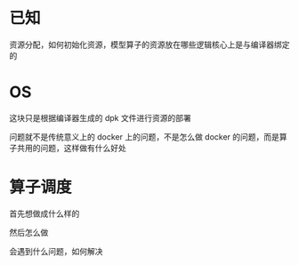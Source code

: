 # 已知
资源分配，如何初始化资源，模型算子的资源放在哪些逻辑核心上是与编译器绑定的

# OS
这块只是根据编译器生成的 dpk 文件进行资源的部署



问题就不是传统意义上的 docker 上的问题，不是怎么做 docker 的问题，而是算子共用的问题，这样做有什么好处
# 算子调度

首先想做成什么样的

然后怎么做

会遇到什么问题，如何解决
